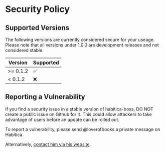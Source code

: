 # Security Policy

## Supported Versions

The following versions are currently considered secure for your useage. Please note that all versions under 1.0.0 are development releases and not considered stable.

| Version | Supported          |
| ------- | ------------------ |
| >= 0.1.2   | :white_check_mark: |
| < 0.1.2   | :x:                |

## Reporting a Vulnerability

If you find a security issue in a stable version of habitica-boss, DO NOT create a public issue on Github for it. This could allow attackers to take advantage of users before an update can be rolled out.

To report a vulnerability, please send @loverofbooks a private message on Habitica.

Alternatively, [contact him via his website](https://seewitheyesclosed.com/contact/).
